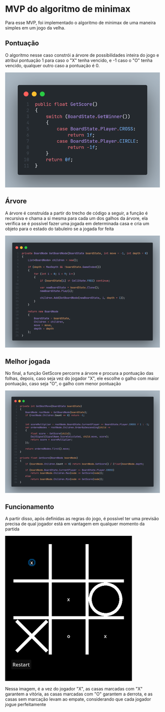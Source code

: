 # MVP do algoritmo de minimax

Para esse MVP, foi implementado o algoritmo de minimax de uma maneira simples em um jogo da velha.

## Pontuação

O algoritmo nesse caso constrói a árvore de possibilidades inteira do jogo e atribui pontuação 1 para caso
o "X" tenha vencido, e -1 caso o "O" tenha vencido, qualquer outro caso a pontuação é 0.

![Pontuação](docs/score.png)

## Árvore

A árvore é construída a partir do trecho de código a seguir,
a função é recursiva e chama a si mesma para cada um dos galhos da árvore, ela verifica se é possível fazer uma jogada em determinada casa e cria um objeto para o estado do tabuleiro se a jogada for feita

![Árvore](docs/tree.png)

## Melhor jogada

No final, a função GetScore percorre a árvore e procura a pontuação das folhas, depois, caso seja vez do jogador "X", ele escolhe o galho com maior pontuação, caso seja "O", o galho com menor pontuação

![Árvore](docs/best_move.png)

## Funcionamento

A partir disso, após definidas as regras do jogo, é possível ter uma previsão precisa de qual jogador está em vantagem em qualquer momento da partida

![Previsão](docs/print.png)

Nessa imagem, é a vez do jogador "X", as casas marcadas com "X" garantem a vitória, as casas marcadas com "O" garantem a derrota, e as casas sem marcação levam ao empate, considerando que cada jogador jogue perfeitamente